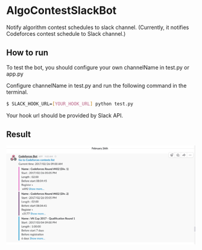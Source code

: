 # AlgoContestSlackBot



Notify algorithm contest schedules to slack channel.
(Currently, it notifies Codeforces contest schedule to Slack channel.)


## How to run
To test the bot, you should configure your own channelName in test.py or app.py

Configure channelName in test.py and run the following command in the terminal.
```sh
$ SLACK_HOOK_URL=[YOUR_HOOK_URL] python test.py
```
Your hook url should be provided by Slack API.

## Result
![alarm image in slack](docs/alarm_sample1.png)
